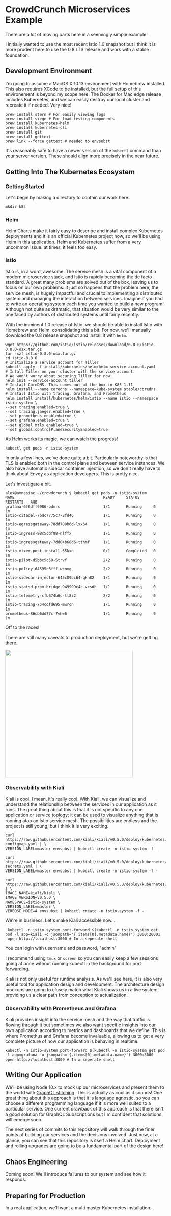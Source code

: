 # CrowdCrunch Microservices Example

There are a lot of moving parts here in a seemingly simple example!

I initially wanted to use the most recent Istio 1.0 snapshot but I think it is 
more prudent here to use the 0.8 LTS release and work with a stable foundation.

## Development Environment

I'm going to assume a MacOS X 10.13 environment with Homebrew installed. This 
also requires XCode to be installed, but the full setup of this environement is 
beyond my scope here. The Docker for Mac edge release includes Kubernetes, and 
we can easily destroy our local cluster and recreate it if needed. Very nice!

    brew install stern # For easily viewing logs
    brew install siege # For load testing components
    brew install kubernetes-helm
    brew install kubernetes-cli
    brew install git
    brew install gettext
    brew link --force gettext # needed to envsubst

It's reasonably safe to have a newer version of the `kubectl` command than your server version. These should align more precisely in the near future.

## Getting Into The Kubernetes Ecosystem

### Getting Started

Let's begin by making a directory to contain our work here.

    mkdir k8s

### Helm

Helm Charts make it fairly easy to describe and install complex Kubernetes deployments and it is an official Kubernetes project now, so we'll be using 
Helm in this application. Helm and Kubernetes suffer from a very uncommon 
issue: at times, it feels too easy. 

### Istio

Istio is, in a word, awesome. The service mesh is a vital component of a modern 
microservice stack, and Istio is rapidly becoming the de facto standard. A 
great many problems are solved out of the box, leaving us to focus on our own 
problems. It just so happens that the problem here, the service mesh, is hugely 
impactful and crucial to implementing a distributed system and managing the 
interaction between services. Imagine if you had to write an operating system 
each time you wanted to build a new program! Although not quite as dramatic, 
that situation would be very similar to the one faced by authors of distributed 
systems until fairly recently.

With the imminent 1.0 release of Istio, we should be able to install Istio with 
Homebrew and Helm, consolidating this a bit. For now, we'll manually download 
the 0.8 release snapshot and install it with `helm`.

    wget https://github.com/istio/istio/releases/download/0.8.0/istio-0.8.0-osx.tar.gz
    tar -xzf istio-0.8.0-osx.tar.gz
    cd istio-0.8.0
    # Initialize a service account for Tiller
    kubectl apply -f install/kubernetes/helm/helm-service-account.yaml
    # Intall Tiller on your cluster with the service account.
    # We won't worry about securing Tiller for now!
    helm init --service-account tiller
    # Install CoreDNS. This comes out of the box in K8S 1.11
    helm install --name coredns --namespace=kube-system stable/coredns
    # Install Istio with tracing, Grafana, and Prometheus
    helm install install/kubernetes/helm/istio --name istio --namespace istio-system \
    --set tracing.enabled=true \
    --set tracing.jaeger.enabled=true \
    --set prometheus.enabled=true \
    --set grafana.enabled=true \
    --set global.mtls.enabled=true \
    --set global.controlPlaneSecurityEnabled=true

As Helm works its magic, we can watch the progress!

    kubectl get pods -n istio-system

In only a few lines, we've done quite a bit. Particularly noteworthy is that 
TLS is enabled both in the control plane and between service instances. We also 
have automatic sidecar container injection, so we don't really have to think 
about Envoy as application developers. This is pretty nice.

Let's investigate a bit.

    alex@amnesiac ~/crowdcrunch $ kubectl get pods -n istio-system
    NAME                                       READY     STATUS      RESTARTS   AGE
    grafana-6f6dff9986-pdmrc                   1/1       Running     0          1m
    istio-citadel-7bdc7775c7-2fd46             1/1       Running     0          1m
    istio-egressgateway-78dd788b6d-lxx64       1/1       Running     0          1m
    istio-ingress-98c5cdf88-nlffx              1/1       Running     0          1m
    istio-ingressgateway-7dd84b68d6-tthmf      1/1       Running     0          1m
    istio-mixer-post-install-65kxn             0/1       Completed   0          1m
    istio-pilot-d5bbc5c59-5trvf                2/2       Running     0          1m
    istio-policy-64595c6fff-wcnxq              2/2       Running     0          1m
    istio-sidecar-injector-645c89bc64-qkn82    1/1       Running     0          1m
    istio-statsd-prom-bridge-949999c4c-vcsdh   1/1       Running     0          1m
    istio-telemetry-cfb674b6c-ll8z2            2/2       Running     0          1m
    istio-tracing-754cdfd695-mwrqn             1/1       Running     0          1m
    prometheus-86cb6dd77c-7vhw6                1/1       Running     0          1m

Off to the races!

There are still many caveats to production deployment, but we're getting there.

<img src="img/soon.jpg" align="middle" width="400px"/>

### Observability with Kiali

Kiali is cool. I mean, it's really cool. With Kiali, we can visualize and 
understand the relationship between the services in our application as it 
runs. The great thing about this is that it is not specific to any one 
application or service toplogy; it can be used to visualize anything that is 
running atop an Istio service mesh. The possibilities are endless and the 
project is still young, but I think it is very exciting.

    curl https://raw.githubusercontent.com/kiali/kiali/v0.5.0/deploy/kubernetes/kiali-configmap.yaml | \
    VERSION_LABEL=master envsubst | kubectl create -n istio-system -f -

    curl https://raw.githubusercontent.com/kiali/kiali/v0.5.0/deploy/kubernetes/kiali-secrets.yaml | \
    VERSION_LABEL=master envsubst | kubectl create -n istio-system -f -

    curl https://raw.githubusercontent.com/kiali/kiali/v0.5.0/deploy/kubernetes/kiali.yaml | \
    IMAGE_NAME=kiali/kiali \
    IMAGE_VERSION=v0.5.0 \
    NAMESPACE=istio-system \
    VERSION_LABEL=master \
    VERBOSE_MODE=4 envsubst | kubectl create -n istio-system -f -

We're in business. Let's make Kiali accessible now...

     kubectl -n istio-system port-forward $(kubectl -n istio-system get pod -l app=kiali -o jsonpath='{.items[0].metadata.name}') 3000:20001
     open http://localhost:3000 # In a seperate shell

You can login with username and password, "admin"

I recommend using `tmux` or `screen` so you can easily keep a few sessions 
going at once without running kubectl in the background for port forwarding.

Kiali is not only useful for runtime analysis. As we'll see here, it is also 
very useful tool for application design and development. The architecture 
design mockups are going to closely match what Kiali shows us in a live system, 
providing us a clear path from conception to actualization.

### Observability with Prometheus and Grafana

Kiali provides insight into the service mesh and the way that traffic is 
flowing through it but sometimes we also want specific insights into our own 
application according to metrics and dashboards that we define. This is where 
Promethus and Grafana become invaluable, allowing us to get a very complete 
picture of how our application is behaving in realtime.

    kubectl -n istio-system port-forward $(kubectl -n istio-system get pod -l app=grafana -o jsonpath='{.items[0].metadata.name}') 3000:3000
    open http://localhost:3000 # In a seperate shell

## Writing Our Application 

We'll be using Node 10.x to mock up our microservices and present them to the 
world with [GraphQL stitching](https://codeburst.io/nodejs-graphql-micro-services-using-remote-stitching-7540030a0753). This is actually as cool as it sounds! One great 
thing about this approach is that it is language agnostic, so you can choose a 
different programming language if it is more well suited to a particular 
service. One current drawback of this approach is that there isn't a good 
solution for GraphQL Subscriptions but I'm confident that solutions will emerge 
soon.

The next series of commits to this repository will walk through the finer 
points of building our services and the decisions involved. Just now, at a 
glance, you can see that this repository is itself a Helm chart. Deployment and 
rolling upgrades are going to be a fundamental part of the design here!

## Chaos Engineering

Coming soon! We'll introduce failures to our system and see how it responds.

## Preparing for Production

In a real application, we'll want a multi master Kubernetes installation...